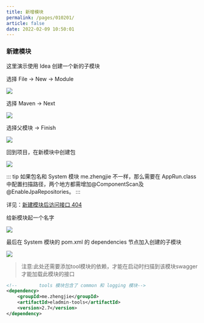 ```yaml
---
title: 新增模块
permalink: /pages/010201/
article: false
date: 2022-02-09 10:50:01
---
```


### 新建模块

这里演示使用 Idea 创建一个新的子模块

选择 File -> New -> Module

![](/images/2020/06/25/20200606132523.jpg)

选择 Maven -> Next

![](/images/2020/06/25/20200606132934.jpg)

选择父模块 -> Finish

![](/images/2020/06/25/20200606133131.jpg)

回到项目，在新模块中创建包

![](/images/2020/06/25/20200606134124.jpg)

::: tip
如果包名和 System 模块 me.zhengjie 不一样，那么需要在 AppRun.class 中配置扫描路径，两个地方都需增加@ComponentScan及@EnableJpaRepositories。
:::

详见：[新建模块后访问接口 404](https://eladmin.vip/pages/020101/#%E6%96%B0%E5%BB%BA%E6%A8%A1%E5%9D%97%E5%90%8E%E8%AE%BF%E9%97%AE%E6%8E%A5%E5%8F%A3-404)

给新模块起一个名字

![](/images/2020/06/25/20200606134512.jpg)

最后在 System 模块的 pom.xml 的 dependencies 节点加入创建的子模块

![](/images/2020/06/25/20200606134610.jpg)

> 注意:此处还需要添加tool模块的依赖，才能在启动时扫描到该模块swagger才能加载此模块的接口
```xml
<!--        tools 模块包含了 common 和 logging 模块-->
<dependency>
    <groupId>me.zhengjie</groupId>
    <artifactId>eladmin-tools</artifactId>
    <version>2.7</version>
</dependency>
```

<Vssue :title="$title" />
